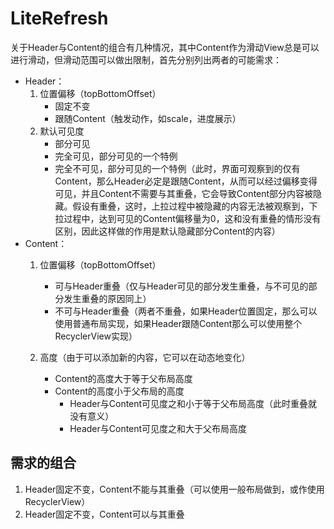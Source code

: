 LiteRefresh
===============
关于Header与Content的组合有几种情况，其中Content作为滑动View总是可以进行滑动，但滑动范围可以做出限制，首先分别列出两者的可能需求：

- Header：
    1. 位置偏移（topBottomOffset）
        + 固定不变
        + 跟随Content（触发动作，如scale，进度展示）
    2. 默认可见度
        + 部分可见
        + 完全可见，部分可见的一个特例
        + 完全不可见，部分可见的一个特例（此时，界面可观察到的仅有Content，那么Header必定是跟随Content，从而可以经过偏移变得可见，并且Content不需要与其重叠，它会导致Content部分内容被隐藏。假设有重叠，这时，上拉过程中被隐藏的内容无法被观察到，下拉过程中，达到可见的Content偏移量为0，这和没有重叠的情形没有区别，因此这样做的作用是默认隐藏部分Content的内容）
- Content：
    1. 位置偏移（topBottomOffset）
        + 可与Header重叠（仅与Header可见的部分发生重叠，与不可见的部分发生重叠的原因同上）
        + 不可与Header重叠（两者不重叠，如果Header位置固定，那么可以使用普通布局实现，如果Header跟随Content那么可以使用整个RecyclerView实现）

    2. 高度（由于可以添加新的内容，它可以在动态地变化）
        + Content的高度大于等于父布局高度
        + Content的高度小于父布局的高度
            + Header与Content可见度之和小于等于父布局高度（此时重叠就没有意义）
            + Header与Content可见度之和大于父布局高度

## 需求的组合
1. Header固定不变，Content不能与其重叠（可以使用一般布局做到，或作使用RecyclerView）
2. Header固定不变，Content可以与其重叠


